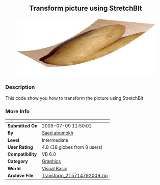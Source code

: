 ﻿<div align="center">

## Transform picture using StretchBlt

<img src="PIC2009791141521402.JPG">
</div>

### Description

This code show you how to transform the picture using StretchBlt
 
### More Info
 


<span>             |<span>
---                |---
**Submitted On**   |2009-07-09 11:50:02
**By**             |[Saed abumokh](https://github.com/Planet-Source-Code/PSCIndex/blob/master/ByAuthor/saed-abumokh.md)
**Level**          |Intermediate
**User Rating**    |4.8 (38 globes from 8 users)
**Compatibility**  |VB 6\.0
**Category**       |[Graphics](https://github.com/Planet-Source-Code/PSCIndex/blob/master/ByCategory/graphics__1-46.md)
**World**          |[Visual Basic](https://github.com/Planet-Source-Code/PSCIndex/blob/master/ByWorld/visual-basic.md)
**Archive File**   |[Transform\_215714792009\.zip](https://github.com/Planet-Source-Code/saed-abumokh-transform-picture-using-stretchblt__1-72261/archive/master.zip)








